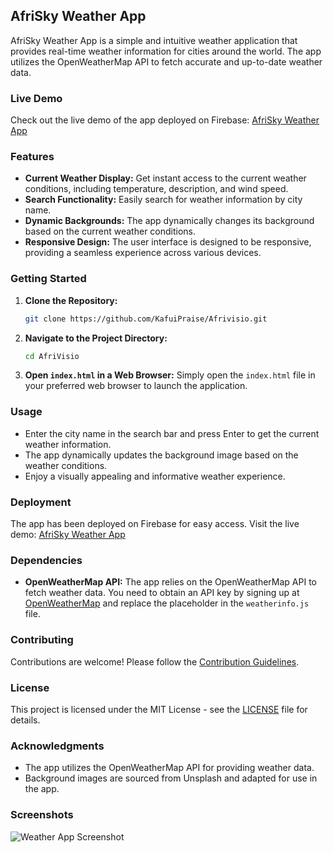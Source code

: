 ## AfriSky Weather App

AfriSky Weather App is a simple and intuitive weather application that provides real-time weather information for cities around the world. The app utilizes the OpenWeatherMap API to fetch accurate and up-to-date weather data.

### Live Demo

Check out the live demo of the app deployed on Firebase: [AfriSky Weather App](https://skyweather002.web.app)

### Features

- **Current Weather Display:** Get instant access to the current weather conditions, including temperature, description, and wind speed.
- **Search Functionality:** Easily search for weather information by city name.
- **Dynamic Backgrounds:** The app dynamically changes its background based on the current weather conditions.
- **Responsive Design:** The user interface is designed to be responsive, providing a seamless experience across various devices.

### Getting Started

1. **Clone the Repository:**
   ```bash
   git clone https://github.com/KafuiPraise/Afrivisio.git
   ```

2. **Navigate to the Project Directory:**
   ```bash
   cd AfriVisio
   ```

3. **Open `index.html` in a Web Browser:**
   Simply open the `index.html` file in your preferred web browser to launch the application.

### Usage

- Enter the city name in the search bar and press Enter to get the current weather information.
- The app dynamically updates the background image based on the weather conditions.
- Enjoy a visually appealing and informative weather experience.

### Deployment

The app has been deployed on Firebase for easy access. Visit the live demo: [AfriSky Weather App](https://skyweather002.web.app)

### Dependencies

- **OpenWeatherMap API:** The app relies on the OpenWeatherMap API to fetch weather data. You need to obtain an API key by signing up at [OpenWeatherMap](https://openweathermap.org/) and replace the placeholder in the `weatherinfo.js` file.

### Contributing

Contributions are welcome! Please follow the [Contribution Guidelines](CONTRIBUTING.md).

### License

This project is licensed under the MIT License - see the [LICENSE](LICENSE) file for details.

### Acknowledgments

- The app utilizes the OpenWeatherMap API for providing weather data.
- Background images are sourced from Unsplash and adapted for use in the app.

### Screenshots

![Weather App Screenshot](/screenshots/weather-app-screenshot.png)